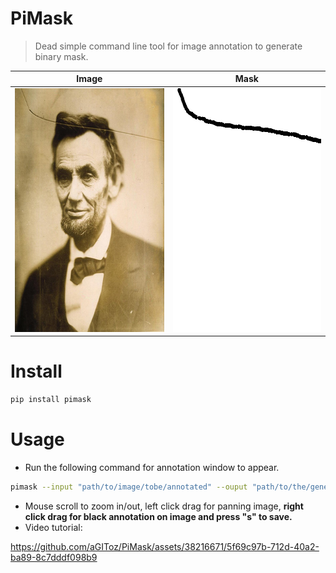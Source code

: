 # PiMask
> Dead simple command line tool for image annotation to generate binary mask.

| Image     | Mask |
| ----------- | ----------- |
|<img src="./data/lincoln.png" alt="org_img" width="320" height="390">   | <img src="./data/mask.png" alt="mask" width="320" height="390">    |


# Install
```bash
pip install pimask
```

# Usage
- Run the following command for annotation window to appear.
```bash
pimask --input "path/to/image/tobe/annotated" --ouput "path/to/the/generated/mask"
```
- Mouse scroll to zoom in/out, left click drag for panning image, **right click drag for black annotation on image and press "s" to save.**
- Video tutorial:

https://github.com/aGIToz/PiMask/assets/38216671/5f69c97b-712d-40a2-ba89-8c7dddf098b9
